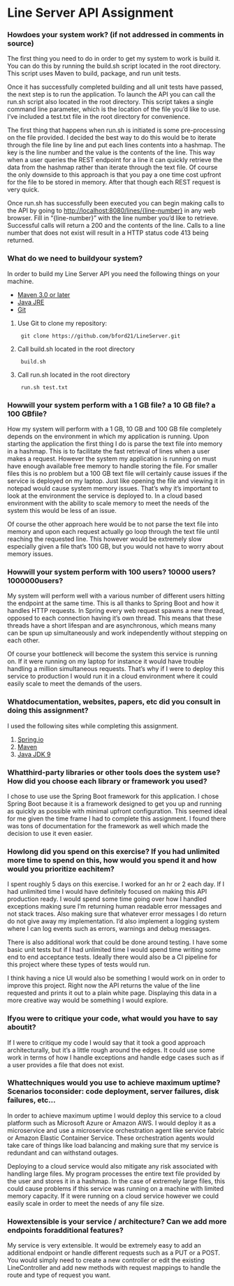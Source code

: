 # Line Server API Assignment

### How​ ​does​ ​your​ ​system​ ​work?​ ​(if​ ​not​ ​addressed​ ​in​ ​comments​ ​in​ ​source) 
	
The first thing you need to do in order to get my system to work is build it. You can do this by running the build.sh script located in the root directory. This script uses Maven to build, package, and run unit tests.

Once it has successfully completed building and all unit tests have passed, the next step is to run the application. To launch the API you can call the run.sh script also located in the root directory. This script takes a single command line parameter, which is the location of the file you’d like to use. I’ve included a test.txt file in the root directory for convenience.

The first thing that happens when run.sh is initiated is some pre-processing on the file provided. I decided the best way to do this would be to iterate through the file line by line and put each lines contents into a hashmap. The key is the line number and the value is the contents of the line. This way when a user queries the REST endpoint for a line it can quickly retrieve the data from the hashmap rather than iterate through the text file. Of course the only downside to this approach is that you pay a one time cost upfront for the file to be stored in memory. After that though each REST request is very quick. 

Once run.sh has successfully been executed you can begin making calls to the API by going to [http://localhost:8080/lines/{line-number}]() in any web browser. Fill in “{line-number}” with the line number you’d like to retrieve. Successful calls will return a 200 and the contents of the line. Calls to a line number that does not exist will result in a HTTP status code 413 being returned. 


### What​ ​do​ ​we​ ​need​ ​to​ ​build​ ​your​ ​system?

In order to build my Line Server API you need the following things on your machine.
- [Maven 3.0 or later](https://maven.apache.org/download.cgi)
- [Java JRE](http://www.oracle.com/technetwork/java/javase/downloads/jre8-downloads-2133155.html)
- [Git](https://git-scm.com/downloads)

1. Use Git to clone my repository:
	
        git clone https://github.com/bford21/LineServer.git

2. Call build.sh located in the root directory

	    build.sh

3. Call run.sh located in the root directory

		run.sh test.txt


### How​ ​will​ ​your​ ​system​ ​perform​ ​with​ ​a​ ​1​ ​GB​ ​file?​ ​a​ ​10​ ​GB​ ​file?​ ​a​ ​100​ ​GB​ ​file?
	
How my system will perform with a 1 GB, 10 GB and 100 GB file completely depends on the environment in which my application is running. Upon starting the application the first thing I do is parse the text file into memory in a hashmap. This is to facilitate the fast retrieval of lines when a user makes a request. However the system my application is running on must have enough available free memory to handle storing the file. For smaller files this is no problem but a 100 GB text file will certainly cause issues if the service is deployed on my laptop. Just like opening the file and viewing it in notepad would cause system memory issues. 
That’s why it’s important to look at the environment the service is deployed to. In a cloud based environment with the ability to scale memory to meet the needs of the system this would be less of an issue. 

Of course the other approach here would be to not parse the text file into memory and upon each request actually go loop through the text file until reaching the requested line. This however would be extremely slow especially given a file that’s 100 GB, but you would not have to worry about memory issues.

### How​ ​will​ ​your​ ​system​ ​perform​ ​with​ ​100​ ​users?​ ​10000​ ​users?​ ​1000000​ ​users? 

My system will perform well with a various number of different users hitting the endpoint at the same time. This is all thanks to Spring Boot and how it handles HTTP requests. In Spring every web request spawns a new thread, opposed to each connection having it’s own thread. This means that these threads have a short lifespan and are asynchronous, which means many can be spun up simultaneously and work independently without stepping on each other.

Of course your bottleneck will become the system this service is running on. If it were running on my laptop for instance it would have trouble handling a million simultaneous requests. That’s why if I were to deploy this service to production I would run it in a cloud environment where it could easily scale to meet the demands of the users.    

### What​ ​documentation,​ ​websites,​ ​papers,​ ​etc​ ​did​ ​you​ ​consult​ ​in​ ​doing​ ​this assignment? 
	
I used the following sites while completing this assignment.
1. [Spring.io](https://spring.io/docs/reference)
2. [Maven](https://maven.apache.org/guides/)
3. [Java JDK 9](https://docs.oracle.com/javase/9/) 

### What​ ​third-party​ ​libraries​ ​or​ ​other​ ​tools​ ​does​ ​the​ ​system​ ​use?​ ​How​ ​did​ ​you choose​ ​each​ ​library​ ​or​ ​framework​ ​you​ ​used? 
	
I chose to use use the Spring Boot framework for this application. I chose Spring Boot because it is a framework designed to get you up and running as quickly as possible with minimal upfront configuration. This seemed ideal for me given the time frame I had to complete this assignment. I found there was tons of documentation for the framework as well which made the decision to use it even easier. 

### How​ ​long​ ​did​ ​you​ ​spend​ ​on​ ​this​ ​exercise?​ ​If​ ​you​ ​had​ ​unlimited​ ​more​ ​time​ ​to spend​ ​on​ ​this,​ ​how​ ​would​ ​you​ ​spend​ ​it​ ​and​ ​how​ ​would​ ​you​ ​prioritize​ ​each​ ​item? 

I spent roughly 5 days on this exercise. I worked for an hr or 2 each day. If I had unlimited time I would have definitely focused on making this API production ready. I would spend some time going over how I handled exceptions making sure I’m returning human readable error messages and not stack traces. Also making sure that whatever error messages I do return do not give away my implementation. I’d also implement a logging system where I can log events such as errors, warnings and debug messages.   

There is also additional work that could be done around testing. I have some basic unit tests but if I had unlimited time I would spend time writing some end to end acceptance tests. Ideally there would also be a CI pipeline for this project where these types of tests would run.

I think having a nice UI would also be something I would work on in order to improve this project. Right now the API returns the value of the line requested and prints it out to a plain white page. Displaying this data in a more creative way would be something I would explore.
### If​ ​you​ ​were​ ​to​ ​critique​ ​your​ ​code,​ ​what​ ​would​ ​you​ ​have​ ​to​ ​say​ ​about​ ​it? 

If I were to critique my code I would say that it took a good approach architecturally, but it’s a little rough around the edges. It could use some work in terms of how I handle exceptions and handle edge cases such as if a user provides a file that does not exist.  

### What​ ​techniques​ ​would​ ​you​ ​use​ ​to​ ​achieve​ ​maximum​ ​uptime?​ ​​ ​Scenarios​ ​to​ ​consider: code​ ​deployment,​ ​server​ ​failures,​ ​disk​ ​failures,​ ​etc… 
	
In order to achieve maximum uptime I would deploy this service to a cloud platform such as Microsoft Azure or Amazon AWS. I would deploy it as a microservice and use a microservice orchestration agent like service fabric or Amazon Elastic Container Service. These orchestration agents would take care of things like load balancing and making sure that my service is redundant and can withstand outages. 

Deploying to a cloud service would also mitigate any risk associated with handling large files. My program processes the entire text file provided by the user and stores it in a hashmap. In the case of extremely large files, this could cause problems if this service was running on a machine with limited memory capacity. If it were running on a cloud service however we could easily scale in order to meet the needs of any file size.   

### How​ ​extensible​ ​is​ ​your​ ​service​ ​/​ ​architecture?​ ​Can​ ​we​ ​add​ ​more​ ​endpoints​ ​for​ ​additional features? 

My service is very extensible. It would be extremely easy to add an additional endpoint or handle different requests such as a PUT or a POST. You would simply need to create a new controller or edit the existing LineController and add new methods with request mappings to handle the route and type of request you want.  

